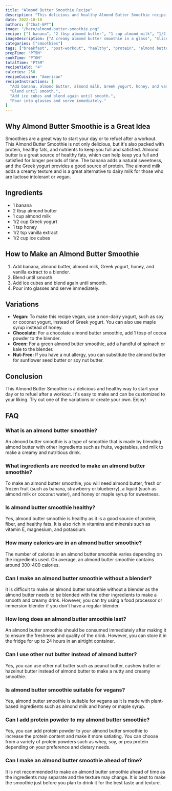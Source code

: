 ```yaml
---
title: "Almond Butter Smoothie Recipe"
description: "This delicious and healthy Almond Butter Smoothie recipe is perfect for breakfast or as a post-workout snack. It's packed with protein, healthy fats, and nutrients to keep you full and satisfied."
date: 2022-10-10
authors: ["Chat-GPT"]
image: "/hero/almond-butter-smoothie.png"
recipe: ["1 banana", "2 tbsp almond butter", "1 cup almond milk", "1/2 cup Greek yogurt", "1 tsp honey", "1/2 tsp vanilla extract", "1/2 cup ice cubes"]
imageDescription: ["A creamy almond butter smoothie in a glass", "Sliced banana on top", "A spoonful of almond butter on top", "Sprinkle of cinnamon on top"]
categories: ["smoothies"]
tags: ["breakfast", "post-workout", "healthy", "protein", "almond butter"]
prepTime: "PT5M"
cookTime: "PT0M"
totalTime: "PT5M"
recipeYield: "4"
calories: 250
recipeCuisine: "American"
recipeInstructions: [
  "Add banana, almond butter, almond milk, Greek yogurt, honey, and vanilla extract to a blender.",
  "Blend until smooth.",
  "Add ice cubes and blend again until smooth.",
  "Pour into glasses and serve immediately."
]
---
```


## Why Almond Butter Smoothie is a Great Idea

Smoothies are a great way to start your day or to refuel after a workout. This Almond Butter Smoothie is not only delicious, but it's also packed with protein, healthy fats, and nutrients to keep you full and satisfied. Almond butter is a great source of healthy fats, which can help keep you full and satisfied for longer periods of time. The banana adds a natural sweetness, and the Greek yogurt provides a good source of protein. The almond milk adds a creamy texture and is a great alternative to dairy milk for those who are lactose intolerant or vegan.

## Ingredients

- 1 banana
- 2 tbsp almond butter
- 1 cup almond milk
- 1/2 cup Greek yogurt
- 1 tsp honey
- 1/2 tsp vanilla extract
- 1/2 cup ice cubes

## How to Make an Almond Butter Smoothie

1. Add banana, almond butter, almond milk, Greek yogurt, honey, and vanilla extract to a blender.
2. Blend until smooth.
3. Add ice cubes and blend again until smooth.
4. Pour into glasses and serve immediately.

## Variations

- **Vegan:** To make this recipe vegan, use a non-dairy yogurt, such as soy or coconut yogurt, instead of Greek yogurt. You can also use maple syrup instead of honey.
- **Chocolate:** For a chocolate almond butter smoothie, add 1 tbsp of cocoa powder to the blender.
- **Green:** For a green almond butter smoothie, add a handful of spinach or kale to the blender.
- **Nut-Free:** If you have a nut allergy, you can substitute the almond butter for sunflower seed butter or soy nut butter.

## Conclusion

This Almond Butter Smoothie is a delicious and healthy way to start your day or to refuel after a workout. It's easy to make and can be customized to your liking. Try out one of the variations or create your own. Enjoy!

## FAQ

### What is an almond butter smoothie?

An almond butter smoothie is a type of smoothie that is made by blending almond butter with other ingredients such as fruits, vegetables, and milk to make a creamy and nutritious drink.

### What ingredients are needed to make an almond butter smoothie?

To make an almond butter smoothie, you will need almond butter, fresh or frozen fruit (such as banana, strawberry or blueberry), a liquid (such as almond milk or coconut water), and honey or maple syrup for sweetness.

### Is almond butter smoothie healthy?

Yes, almond butter smoothie is healthy as it is a good source of protein, fiber, and healthy fats. It is also rich in vitamins and minerals such as vitamin E, magnesium, and potassium.

### How many calories are in an almond butter smoothie?

The number of calories in an almond butter smoothie varies depending on the ingredients used. On average, an almond butter smoothie contains around 300-400 calories.

### Can I make an almond butter smoothie without a blender?

It is difficult to make an almond butter smoothie without a blender as the almond butter needs to be blended with the other ingredients to make a smooth and creamy drink. However, you can try using a food processor or immersion blender if you don't have a regular blender.

### How long does an almond butter smoothie last?

An almond butter smoothie should be consumed immediately after making it to ensure the freshness and quality of the drink. However, you can store it in the fridge for up to 24 hours in an airtight container.

### Can I use other nut butter instead of almond butter?

Yes, you can use other nut butter such as peanut butter, cashew butter or hazelnut butter instead of almond butter to make a nutty and creamy smoothie.

### Is almond butter smoothie suitable for vegans?

Yes, almond butter smoothie is suitable for vegans as it is made with plant-based ingredients such as almond milk and honey or maple syrup.

### Can I add protein powder to my almond butter smoothie?

Yes, you can add protein powder to your almond butter smoothie to increase the protein content and make it more satiating. You can choose from a variety of protein powders such as whey, soy, or pea protein depending on your preference and dietary needs.

### Can I make an almond butter smoothie ahead of time?

It is not recommended to make an almond butter smoothie ahead of time as the ingredients may separate and the texture may change. It is best to make the smoothie just before you plan to drink it for the best taste and texture.